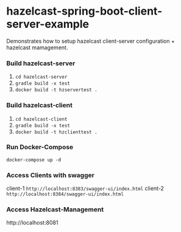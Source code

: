 # hazelcast-spring-boot-client-server-example
Demonstrates how to setup hazelcast client-server configuration + hazelcast mamagement.

### Build hazelcast-server
1. `cd hazelcast-server`
2. `gradle build -x test`
3. `docker build -t hzservertest .`

### Build hazelcast-client
1. `cd hazelcast-client`
2. `gradle build -x test`
3. `docker build -t hzclienttest .`

### Run Docker-Compose
`docker-compose up -d`

### Access Clients with swagger
client-1
`http://localhost:8383/swagger-ui/index.html`
client-2
`http://localhost:8384/swagger-ui/index.html`

### Access Hazelcast-Management
http://localhost:8081
